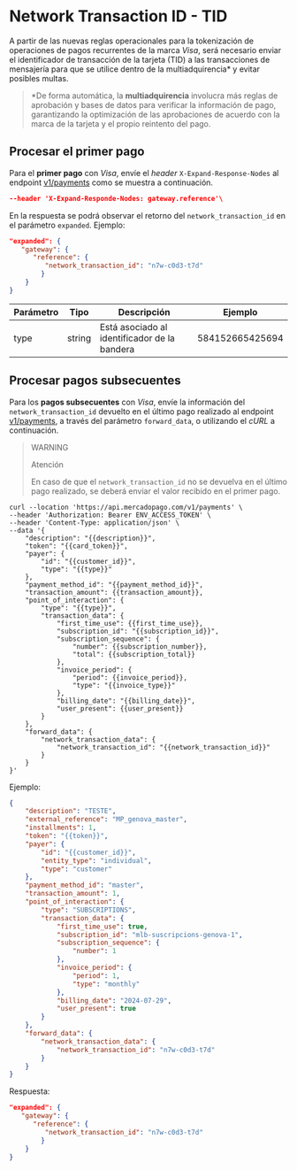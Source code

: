 # Network Transaction ID - TID

A partir de las nuevas reglas operacionales para la tokenización de operaciones de pagos recurrentes de la marca _Visa_, será necesario enviar el identificador de transacción de la tarjeta (TID) a las transacciones de mensajería para que se utilice dentro de la multiadquirencia* y evitar posibles multas.

> *De forma automática, la **multiadquirencia** involucra más reglas de aprobación y bases de datos para verificar la información de pago, garantizando la optimización de las aprobaciones de acuerdo con la marca de la tarjeta y el propio reintento del pago.

## Procesar el primer pago

Para el **primer pago** con _Visa_, envíe el _header_ `X-Expand-Response-Nodes` al endpoint [v1/payments](/developers/es/reference/payments/_payments/post) como se muestra a continuación.

```json
--header 'X-Expand-Responde-Nodes: gateway.reference'\
```

En la respuesta se podrá observar el retorno del `network_transaction_id` en el parámetro `expanded`. Ejemplo:

```json
"expanded": {
   "gateway": {
 	  "reference": {
 		 "network_transaction_id": "n7w-c0d3-t7d"
 	    }
    }
}
```

| Parámetro  | Tipo  | Descripción  | Ejemplo |
| --- | --- | --- | --- |
| type | string | Está asociado al identificador de la bandera | 584152665425694 |

## Procesar pagos subsecuentes

Para los **pagos subsecuentes** con _Visa_, envíe la información del `network_transaction_id` devuelto en el último pago realizado al endpoint [v1/payments](/developers/es/reference/payments/_payments/post), a través del parámetro `forward_data`, o utilizando el _cURL_ a continuación.

> WARNING
>
> Atención
> 
> En caso de que el `network_transaction_id` no se devuelva en el último pago realizado, se deberá enviar el valor recibido en el primer pago.

```curl
curl --location 'https://api.mercadopago.com/v1/payments' \
--header 'Authorization: Bearer ENV_ACCESS_TOKEN' \
--header 'Content-Type: application/json' \
--data '{
    "description": "{{description}}",
    "token": "{{card_token}}",
    "payer": {
        "id": "{{customer_id}}",
        "type": "{{type}}"
    },
    "payment_method_id": "{{payment_method_id}}",
    "transaction_amount": {{transaction_amount}},
    "point_of_interaction": {
        "type": "{{type}}",
        "transaction_data": {
            "first_time_use": {{first_time_use}},
            "subscription_id": "{{subscription_id}}",
            "subscription_sequence": {
                "number": {{subscription_number}},
                "total": {{subscription_total}}
            },
            "invoice_period": {
                "period": {{invoice_period}},
                "type": "{{invoice_type}}"
            },
            "billing_date": "{{billing_date}}",
            "user_present": {{user_present}}
        }
    },
    "forward_data": {
        "network_transaction_data": {
            "network_transaction_id": "{{network_transaction_id}}"
        }
    }
}'
```

Ejemplo:

```json
{
    "description": "TESTE",
    "external_reference": "MP_genova_master",
    "installments": 1,
    "token": "{{token}}",
    "payer": {
        "id": "{{customer_id}}",
        "entity_type": "individual",
        "type": "customer"
    },
    "payment_method_id": "master",
    "transaction_amount": 1,
    "point_of_interaction": {
        "type": "SUBSCRIPTIONS",
        "transaction_data": {
            "first_time_use": true,
            "subscription_id": "mlb-suscripcions-genova-1",
            "subscription_sequence": {
                "number": 1
            },
            "invoice_period": {
                "period": 1,
                "type": "monthly"
            },
            "billing_date": "2024-07-29",
            "user_present": true
        }
    },
    "forward_data": {
        "network_transaction_data": {
            "network_transaction_id": "n7w-c0d3-t7d"
        }
    }
}
```

Respuesta:

```json
"expanded": {
   "gateway": {
 	  "reference": {
 		 "network_transaction_id": "n7w-c0d3-t7d"
 	    }
    }
}
```